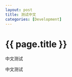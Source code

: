 ```yaml
---
layout: post
title: 测试中文
categories: [Development]
---
```


{{ page.title }}
================

中文测试

中文测试